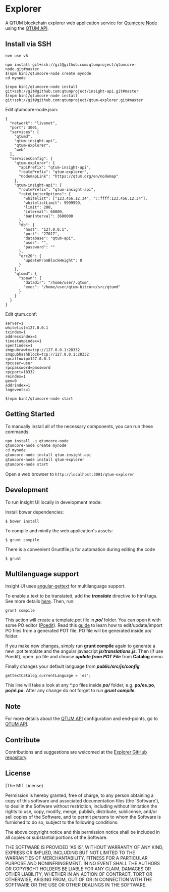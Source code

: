 # Explorer

A QTUM blockchain explorer web application service for [Qtumcore Node](https://github.com/qtumproject/qtumcore-node) using the [QTUM API](https://github.com/qtumproject/insight-api).


## Install via SSH

```
nvm use v6
```

```
npm install git+ssh://git@github.com:qtumproject/qtumcore-node.git#master
$(npm bin)/qtumcore-node create mynode
cd mynode 

$(npm bin)/qtumcore-node install git+ssh://git@github.com:qtumproject/insight-api.git#master
$(npm bin)/qtumcore-node install git+ssh://git@github.com:qtumproject/qtum-explorer.git#master

```

Edit qtumcore-node.json:
```
{
  "network": "livenet",
  "port": 3001,
  "services": [
    "qtumd",
    "qtum-insight-api",
    "qtum-explorer",
    "web"
  ],
  "servicesConfig": {
    "qtum-explorer": {
      "apiPrefix": "qtum-insight-api",
      "routePrefix": "qtum-explorer",
      "nodemapLink": "https://qtum.org/en/nodemap"
    },
    "qtum-insight-api": {
      "routePrefix": "qtum-insight-api",
      "rateLimiterOptions": {
        "whitelist": ["123.456.12.34", "::ffff:123.456.12.34"],
        "whitelistLimit": 9999999,
        "limit": 200,
        "interval": 60000,
        "banInterval": 3600000
      },
      "db": {
        "host": "127.0.0.1",
        "port": "27017",
        "database": "qtum-api",
        "user": "",
        "password": ""
      },
      "erc20": {
        "updateFromBlockHeight": 0
      }
    },
    "qtumd": {
      "spawn": {
        "datadir": "/home/user/.qtum",
        "exec": "/home/user/qtum-bitcore/src/qtumd"
      }
    }
  }
}
```

Edit qtum.conf:
```
server=1
whitelist=127.0.0.1
txindex=1
addressindex=1
timestampindex=1
spentindex=1
zmqpubrawtx=tcp://127.0.0.1:28332
zmqpubhashblock=tcp://127.0.0.1:28332
rpcallowip=127.0.0.1
rpcuser=user
rpcpassword=password
rpcport=18332
reindex=1
gen=0
addrindex=1
logevents=1
```

```
$(npm bin)/qtumcore-node start
```


## Getting Started

To manually install all of the necessary components, you can run these commands:

```bash
npm install -g qtumcore-node
qtumcore-node create mynode
cd mynode
qtumcore-node install qtum-insight-api
qtumcore-node install qtum-explorer
qtumcore-node start
```

Open a web browser to `http://localhost:3001/qtum-explorer`

## Development

To run Insight UI locally in development mode:

Install bower dependencies:

```
$ bower install
```

To compile and minify the web application's assets:

```
$ grunt compile
```

There is a convenient Gruntfile.js for automation during editing the code

```
$ grunt
```

## Multilanguage support

Insight UI uses [angular-gettext](http://angular-gettext.rocketeer.be) for multilanguage support.

To enable a text to be translated, add the ***translate*** directive to html tags. See more details [here](http://angular-gettext.rocketeer.be/dev-guide/annotate/). Then, run:

```
grunt compile
```

This action will create a template.pot file in ***po/*** folder. You can open it with some PO editor ([Poedit](http://poedit.net)). Read this [guide](http://angular-gettext.rocketeer.be/dev-guide/translate/) to learn how to edit/update/import PO files from a generated POT file. PO file will be generated inside po/ folder.

If you make new changes, simply run **grunt compile** again to generate a new .pot template and the angular javascript ***js/translations.js***. Then (if use Poedit), open .po file and choose ***update from POT File*** from **Catalog** menu.

Finally changes your default language from ***public/src/js/config***

```
gettextCatalog.currentLanguage = 'es';
```

This line will take a look at any *.po files inside ***po/*** folder, e.g.
**po/es.po**, **po/nl.po**. After any change do not forget to run ***grunt
compile***.


## Note

For more details about the [QTUM API](https://github.com/qtumproject/insight-api) configuration and end-points, go to [QTUM API](https://github.com/qtumproject/insight-api).

## Contribute

Contributions and suggestions are welcomed at the [Explorer GitHub repository](https://github.com/qtumproject/qtum-explorer).


## License
(The MIT License)

Permission is hereby granted, free of charge, to any person obtaining
a copy of this software and associated documentation files (the
'Software'), to deal in the Software without restriction, including
without limitation the rights to use, copy, modify, merge, publish,
distribute, sublicense, and/or sell copies of the Software, and to
permit persons to whom the Software is furnished to do so, subject to
the following conditions:

The above copyright notice and this permission notice shall be
included in all copies or substantial portions of the Software.

THE SOFTWARE IS PROVIDED 'AS IS', WITHOUT WARRANTY OF ANY KIND,
EXPRESS OR IMPLIED, INCLUDING BUT NOT LIMITED TO THE WARRANTIES OF
MERCHANTABILITY, FITNESS FOR A PARTICULAR PURPOSE AND NONINFRINGEMENT.
IN NO EVENT SHALL THE AUTHORS OR COPYRIGHT HOLDERS BE LIABLE FOR ANY
CLAIM, DAMAGES OR OTHER LIABILITY, WHETHER IN AN ACTION OF CONTRACT,
TORT OR OTHERWISE, ARISING FROM, OUT OF OR IN CONNECTION WITH THE
SOFTWARE OR THE USE OR OTHER DEALINGS IN THE SOFTWARE.
